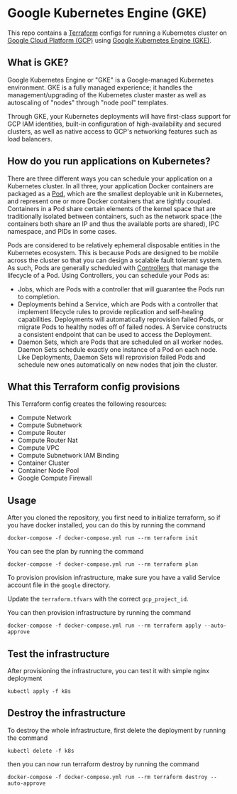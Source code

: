 # Google Kubernetes Engine (GKE)

This repo contains a [Terraform](https://www.terraform.io) configs for running a Kubernetes cluster on [Google Cloud Platform (GCP)](https://cloud.google.com/)
using [Google Kubernetes Engine (GKE)](https://cloud.google.com/kubernetes-engine/).

## What is GKE?

Google Kubernetes Engine or "GKE" is a Google-managed Kubernetes environment. GKE is a fully managed experience; it
handles the management/upgrading of the Kubernetes cluster master as well as autoscaling of "nodes" through "node pool"
templates.

Through GKE, your Kubernetes deployments will have first-class support for GCP IAM identities, built-in configuration of
high-availability and secured clusters, as well as native access to GCP's networking features such as load balancers.

## <a name="how-to-run-applications"></a>How do you run applications on Kubernetes?

There are three different ways you can schedule your application on a Kubernetes cluster. In all three, your application
Docker containers are packaged as a [Pod](https://kubernetes.io/docs/concepts/workloads/pods/pod/), which are the
smallest deployable unit in Kubernetes, and represent one or more Docker containers that are tightly coupled. Containers
in a Pod share certain elements of the kernel space that are traditionally isolated between containers, such as the
network space (the containers both share an IP and thus the available ports are shared), IPC namespace, and PIDs in some
cases.

Pods are considered to be relatively ephemeral disposable entities in the Kubernetes ecosystem. This is because Pods are
designed to be mobile across the cluster so that you can design a scalable fault tolerant system. As such, Pods are
generally scheduled with
[Controllers](https://kubernetes.io/docs/concepts/workloads/pods/pod-overview/#pods-and-controllers) that manage the
lifecycle of a Pod. Using Controllers, you can schedule your Pods as:

- Jobs, which are Pods with a controller that will guarantee the Pods run to completion.
- Deployments behind a Service, which are Pods with a controller that implement lifecycle rules to provide replication
  and self-healing capabilities. Deployments will automatically reprovision failed Pods, or migrate Pods to healthy
  nodes off of failed nodes. A Service constructs a consistent endpoint that can be used to access the Deployment.
- Daemon Sets, which are Pods that are scheduled on all worker nodes. Daemon Sets schedule exactly one instance of a Pod
  on each node. Like Deployments, Daemon Sets will reprovision failed Pods and schedule new ones automatically on
  new nodes that join the cluster.


## What this Terraform config provisions

This Terraform config creates the following resources:
- Compute Network
- Compute Subnetwork
- Compute Router
- Compute Router Nat
- Compute VPC
- Compute Subnetwork IAM Binding
- Container Cluster
- Container Node Pool
- Google Compute Firewall

## Usage

After you cloned the repository, you first need to initialize terraform, so if you have docker installed, you can do this by running the command

```
docker-compose -f docker-compose.yml run --rm terraform init
```

You can see the plan by running the command

```
docker-compose -f docker-compose.yml run --rm terraform plan
```

To provision provision infrastructure, make sure you have a valid Service account file in the `google` directory.

Update the `terraform.tfvars` with the correct `gcp_project_id`.

You can then provision infrastructure by running the command

```
docker-compose -f docker-compose.yml run --rm terraform apply --auto-approve
```

## Test the infrastructure

After provisioning the infrastructure, you can test it with simple nginx deployment

```
kubectl apply -f k8s
```

## Destroy the infrastructure

To destroy the whole infrastructure, first delete the deployment by running the command

```
kubectl delete -f k8s
```

then you can now run terraform destroy by running the command

```
docker-compose -f docker-compose.yml run --rm terraform destroy --auto-approve
```
